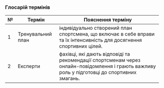 ### Глосарій термінів

| № | Термін | Пояснення терміну |
|---------------------|---------------------|---------------------|
|  1       | Тренувальний план       | індивідуально створений план спортсмена, що включає в себе вправи та їх інтенсивність для досягнення спортивних цілей.       |
|  2       | Експерти       | фахівці, які дають відповіді та рекомендації спортсменам через онлайн-повідомлення і грають важливу роль у підготовці до спортивних змагань.       |
